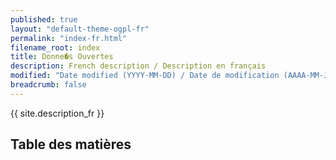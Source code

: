 ```yaml
---
published: true
layout: "default-theme-ogpl-fr"
permalink: "index-fr.html"
filename_root: index
title: Donne�s Ouvertes
description: French description / Description en français
modified: "Date modified (YYYY-MM-DD) / Date de modification (AAAA-MM-JJ)"
breadcrumb: false
---
```


{{ site.description_fr }}

## Table des matières ##

